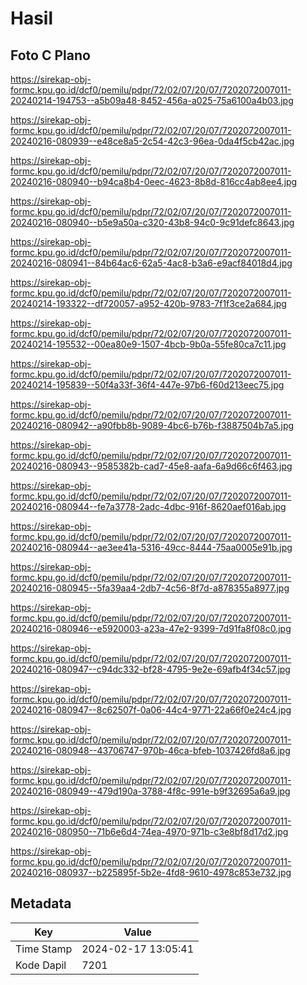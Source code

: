 # Hasil

## Foto C Plano

https://sirekap-obj-formc.kpu.go.id/dcf0/pemilu/pdpr/72/02/07/20/07/7202072007011-20240214-194753--a5b09a48-8452-456a-a025-75a6100a4b03.jpg

https://sirekap-obj-formc.kpu.go.id/dcf0/pemilu/pdpr/72/02/07/20/07/7202072007011-20240216-080939--e48ce8a5-2c54-42c3-96ea-0da4f5cb42ac.jpg

https://sirekap-obj-formc.kpu.go.id/dcf0/pemilu/pdpr/72/02/07/20/07/7202072007011-20240216-080940--b94ca8b4-0eec-4623-8b8d-816cc4ab8ee4.jpg

https://sirekap-obj-formc.kpu.go.id/dcf0/pemilu/pdpr/72/02/07/20/07/7202072007011-20240216-080940--b5e9a50a-c320-43b8-94c0-9c91defc8643.jpg

https://sirekap-obj-formc.kpu.go.id/dcf0/pemilu/pdpr/72/02/07/20/07/7202072007011-20240216-080941--84b64ac6-62a5-4ac8-b3a6-e9acf84018d4.jpg

https://sirekap-obj-formc.kpu.go.id/dcf0/pemilu/pdpr/72/02/07/20/07/7202072007011-20240214-193322--df720057-a952-420b-9783-7f1f3ce2a684.jpg

https://sirekap-obj-formc.kpu.go.id/dcf0/pemilu/pdpr/72/02/07/20/07/7202072007011-20240214-195532--00ea80e9-1507-4bcb-9b0a-55fe80ca7c11.jpg

https://sirekap-obj-formc.kpu.go.id/dcf0/pemilu/pdpr/72/02/07/20/07/7202072007011-20240214-195839--50f4a33f-36f4-447e-97b6-f60d213eec75.jpg

https://sirekap-obj-formc.kpu.go.id/dcf0/pemilu/pdpr/72/02/07/20/07/7202072007011-20240216-080942--a90fbb8b-9089-4bc6-b76b-f3887504b7a5.jpg

https://sirekap-obj-formc.kpu.go.id/dcf0/pemilu/pdpr/72/02/07/20/07/7202072007011-20240216-080943--9585382b-cad7-45e8-aafa-6a9d66c6f463.jpg

https://sirekap-obj-formc.kpu.go.id/dcf0/pemilu/pdpr/72/02/07/20/07/7202072007011-20240216-080944--fe7a3778-2adc-4dbc-916f-8620aef016ab.jpg

https://sirekap-obj-formc.kpu.go.id/dcf0/pemilu/pdpr/72/02/07/20/07/7202072007011-20240216-080944--ae3ee41a-5316-49cc-8444-75aa0005e91b.jpg

https://sirekap-obj-formc.kpu.go.id/dcf0/pemilu/pdpr/72/02/07/20/07/7202072007011-20240216-080945--5fa39aa4-2db7-4c56-8f7d-a878355a8977.jpg

https://sirekap-obj-formc.kpu.go.id/dcf0/pemilu/pdpr/72/02/07/20/07/7202072007011-20240216-080946--e5920003-a23a-47e2-9399-7d91fa8f08c0.jpg

https://sirekap-obj-formc.kpu.go.id/dcf0/pemilu/pdpr/72/02/07/20/07/7202072007011-20240216-080947--c94dc332-bf28-4795-9e2e-69afb4f34c57.jpg

https://sirekap-obj-formc.kpu.go.id/dcf0/pemilu/pdpr/72/02/07/20/07/7202072007011-20240216-080947--8c62507f-0a06-44c4-9771-22a66f0e24c4.jpg

https://sirekap-obj-formc.kpu.go.id/dcf0/pemilu/pdpr/72/02/07/20/07/7202072007011-20240216-080948--43706747-970b-46ca-bfeb-1037426fd8a6.jpg

https://sirekap-obj-formc.kpu.go.id/dcf0/pemilu/pdpr/72/02/07/20/07/7202072007011-20240216-080949--479d190a-3788-4f8c-991e-b9f32695a6a9.jpg

https://sirekap-obj-formc.kpu.go.id/dcf0/pemilu/pdpr/72/02/07/20/07/7202072007011-20240216-080950--71b6e6d4-74ea-4970-971b-c3e8bf8d17d2.jpg

https://sirekap-obj-formc.kpu.go.id/dcf0/pemilu/pdpr/72/02/07/20/07/7202072007011-20240216-080937--b225895f-5b2e-4fd8-9610-4978c853e732.jpg


## Metadata

| Key        | Value               |
| ---------- | ------------------- |
| Time Stamp | 2024-02-17 13:05:41 |
| Kode Dapil | 7201                |



